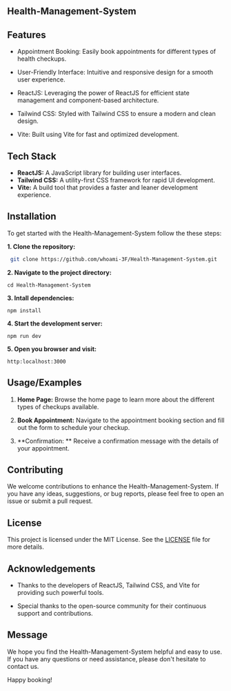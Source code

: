 
## Health-Management-System

## Features

- Appointment Booking: Easily book appointments for different types of health checkups.

- User-Friendly Interface: Intuitive and responsive design for a smooth user experience.

- ReactJS: Leveraging the power of ReactJS for efficient state management and component-based architecture.

- Tailwind CSS: Styled with Tailwind CSS to ensure a modern and clean design.

- Vite: Built using Vite for fast and optimized development.


## Tech Stack
- **ReactJS:** A JavaScript library for building user interfaces.
- **Tailwind CSS:** A utility-first CSS framework for rapid UI development.
- **Vite:** A build tool that provides a faster and leaner development experience.

## Installation

To get started with the Health-Management-System follow the these steps: 

**1. Clone the repository:**
```bash
 git clone https://github.com/whoami-3F/Health-Management-System.git

```
**2. Navigate to the project directory:** 
```
cd Health-Management-System
```

**3. Intall dependencies:**
```
npm install
```
**4. Start the development server:**
```
npm run dev
```

**5. Open you browser and visit:**
```
http:localhost:3000
```
## Usage/Examples

1. **Home Page:** Browse the home page to learn more about the different types of checkups available.

2. **Book Appointment:** Navigate to the appointment booking section and fill out the form to schedule your checkup.

3. **Confirmation: ** Receive a confirmation message with the details of your appointment.




## Contributing

We welcome contributions to enhance the Health-Management-System. If you have any ideas, suggestions, or bug reports, please feel free to open an issue or submit a pull request.


## License

This project is licensed under the MIT License. See the [LICENSE](https://choosealicense.com/licenses/mit/) file for more details.



## Acknowledgements
- Thanks to the developers of ReactJS, Tailwind CSS, and Vite for providing such powerful tools.

- Special thanks to the open-source community for their continuous support and contributions.


## Message
We hope you find the Health-Management-System helpful and easy to use. If you have any questions or need assistance, please don't hesitate to contact us.

Happy booking!